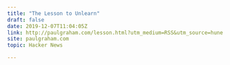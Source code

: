 ```yaml
---
title: "The Lesson to Unlearn"
draft: false
date: 2019-12-07T11:04:05Z
link: http://paulgraham.com/lesson.html?utm_medium=RSS&utm_source=hune
site: paulgraham.com
topic: Hacker News  

---
```

